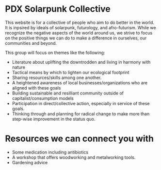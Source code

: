 # PDX Solarpunk Collective

This website is for a collective of people who aim to do better in the
world. It is inpsired by ideals of solarpunk, futurology, and
afro-futurism. While we recognize the negative aspects of the world
around us, we strive to focus on the positive things we can do to make
a difference in ourselves, our communities and beyond.

This group will focus on themes like the following:

- Literature about uplifting the downtrodden and living in harmony with nature
- Tactical means by which to lighten our ecological footprint
- Sharing resources/skills among one another.
- A heightened awareness of local businesses/organizations who are aligned with these goals
- Building sustainable and resilliant community outside of capitalist/consumption models
- Participation in direct/collective action, especially in service of these goals.
- Thinking through and planning for radical change to make more than step-wise improvement in the status quo.


# Resources we can connect you with
- Some medication including antibiotics
- A workshop that offers woodworking and metalworking tools.
- Gardening advice
